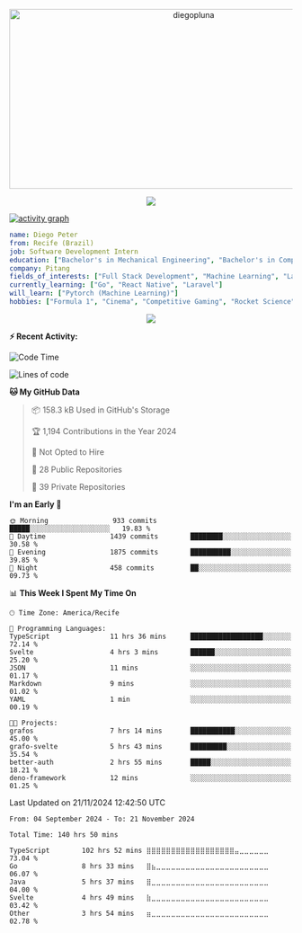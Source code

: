 <p align="center">
  <img src="https://socialify.git.ci/diegopluna/diegopluna/image?font=Inter&forks=1&issues=1&language=1&name=1&owner=1&pattern=Brick%20Wall&pulls=1&stargazers=1&theme=Dark" alt="diegopluna" width="640" height="320" />
</p>

<p align="center">
  <img src="https://github-profile-trophy.vercel.app/?username=diegopluna&theme=tokyonight&column=-1"/>
</p>

[![activity graph](https://github-readme-activity-graph.vercel.app/graph?username=diegopluna&theme=github-dark-dimmed&custom_title=diegopluna%20Activity%20Graph&hide_border=true)](https://github.com/ashutosh00710/github-readme-activity-graph)

```yaml
name: Diego Peter
from: Recife (Brazil)
job: Software Development Intern
education: ["Bachelor's in Mechanical Engineering", "Bachelor's in Computer Science"]
company: Pitang
fields_of_interests: ["Full Stack Development", "Machine Learning", "Large Language Models", "Computer Vision"]
currently_learning: ["Go", "React Native", "Laravel"]
will_learn: ["Pytorch (Machine Learning)"]
hobbies: ["Formula 1", "Cinema", "Competitive Gaming", "Rocket Science"]
```
<p align="center">
  <img src="https://music-profile.rayriffy.com/theme/dark.svg?uid=001361.7bf259d2dfb9456ca71b61612518bc5f.0128" />
</p>

**:zap: Recent Activity:**

<!--START_SECTION:activity-->
<!--END_SECTION:activity-->

<!--START_SECTION:waka-->
![Code Time](http://img.shields.io/badge/Code%20Time-134%20hrs%2016%20mins-blue)

![Lines of code](https://img.shields.io/badge/From%20Hello%20World%20I%27ve%20Written-3.8%20million%20lines%20of%20code-blue)

**🐱 My GitHub Data** 

> 📦 158.3 kB Used in GitHub's Storage 
 > 
> 🏆 1,194 Contributions in the Year 2024
 > 
> 🚫 Not Opted to Hire
 > 
> 📜 28 Public Repositories 
 > 
> 🔑 39 Private Repositories 
 > 
**I'm an Early 🐤** 

```text
🌞 Morning                933 commits         █████░░░░░░░░░░░░░░░░░░░░   19.83 % 
🌆 Daytime                1439 commits        ████████░░░░░░░░░░░░░░░░░   30.58 % 
🌃 Evening                1875 commits        ██████████░░░░░░░░░░░░░░░   39.85 % 
🌙 Night                  458 commits         ██░░░░░░░░░░░░░░░░░░░░░░░   09.73 % 
```


📊 **This Week I Spent My Time On** 

```text
🕑︎ Time Zone: America/Recife

💬 Programming Languages: 
TypeScript               11 hrs 36 mins      ██████████████████░░░░░░░   72.14 % 
Svelte                   4 hrs 3 mins        ██████░░░░░░░░░░░░░░░░░░░   25.20 % 
JSON                     11 mins             ░░░░░░░░░░░░░░░░░░░░░░░░░   01.17 % 
Markdown                 9 mins              ░░░░░░░░░░░░░░░░░░░░░░░░░   01.02 % 
YAML                     1 min               ░░░░░░░░░░░░░░░░░░░░░░░░░   00.19 % 

🐱‍💻 Projects: 
grafos                   7 hrs 14 mins       ███████████░░░░░░░░░░░░░░   45.00 % 
grafo-svelte             5 hrs 43 mins       █████████░░░░░░░░░░░░░░░░   35.54 % 
better-auth              2 hrs 55 mins       █████░░░░░░░░░░░░░░░░░░░░   18.21 % 
deno-framework           12 mins             ░░░░░░░░░░░░░░░░░░░░░░░░░   01.25 % 
```


 Last Updated on 21/11/2024 12:42:50 UTC
<!--END_SECTION:waka-->

<!--START_SECTION:waka-simple-->

```text
From: 04 September 2024 - To: 21 November 2024

Total Time: 140 hrs 50 mins

TypeScript        102 hrs 52 mins ⣿⣿⣿⣿⣿⣿⣿⣿⣿⣿⣿⣿⣿⣿⣿⣿⣿⣿⣤⣀⣀⣀⣀⣀⣀   73.04 %
Go                8 hrs 33 mins   ⣿⣦⣀⣀⣀⣀⣀⣀⣀⣀⣀⣀⣀⣀⣀⣀⣀⣀⣀⣀⣀⣀⣀⣀⣀   06.07 %
Java              5 hrs 37 mins   ⣿⣀⣀⣀⣀⣀⣀⣀⣀⣀⣀⣀⣀⣀⣀⣀⣀⣀⣀⣀⣀⣀⣀⣀⣀   04.00 %
Svelte            4 hrs 49 mins   ⣷⣀⣀⣀⣀⣀⣀⣀⣀⣀⣀⣀⣀⣀⣀⣀⣀⣀⣀⣀⣀⣀⣀⣀⣀   03.42 %
Other             3 hrs 54 mins   ⣶⣀⣀⣀⣀⣀⣀⣀⣀⣀⣀⣀⣀⣀⣀⣀⣀⣀⣀⣀⣀⣀⣀⣀⣀   02.78 %
```

<!--END_SECTION:waka-simple-->
